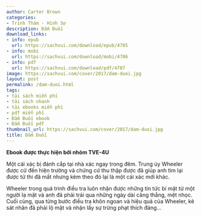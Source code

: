 ```yaml
---
author: Carter Brown
categories:
- Trinh Thám - Hình Sự
description: Đắm Đuối
download_links:
- info: epub
  url: https://sachvui.com/download/epub/4785
- info: mobi
  url: https://sachvui.com/download/mobi/4786
- info: pdf
  url: https://sachvui.com/download/pdf/4787
image: https://sachvui.com/cover/2017/dam-duoi.jpg
layout: post
permalink: /dam-duoi.html
tags:
- tải sách miễn phí
- tải sách nhanh
- tải ebooks miễn phí
- pdf miễn phí
- Đắm Đuối ebook
- Đắm Đuối pdf
thumbnail_url: https://sachvui.com/cover/2017/dam-duoi.jpg
title: Đắm Đuối
---
```


 <div class="item-desc text-justify"> <p><strong>Ebook được thực hiện bởi nhóm TVE-4U</strong></p><p>Một cái xác bị đánh cắp tại nhà xác ngay trong đêm. Trung úy Wheeler được cử đến hiện trường và chứng cứ thu thập được đã giúp anh tìm lại được tử thi đã mất nhưng kèm theo đó lại là một cái xác mới khác.</p><p>Wheeler trong quá trình điều tra luôn nhận được những tin tức bí mật từ một người lạ mặt và anh đã phải trải qua những ngày dài căng thẳng, mệt nhọc. Cuối cùng, qua từng bước điều tra khôn ngoan và hiệu quả của Wheeler, kẻ sát nhân đã phải lộ mặt và nhận lấy sự trừng phạt thích đáng…<br> </p> </div>